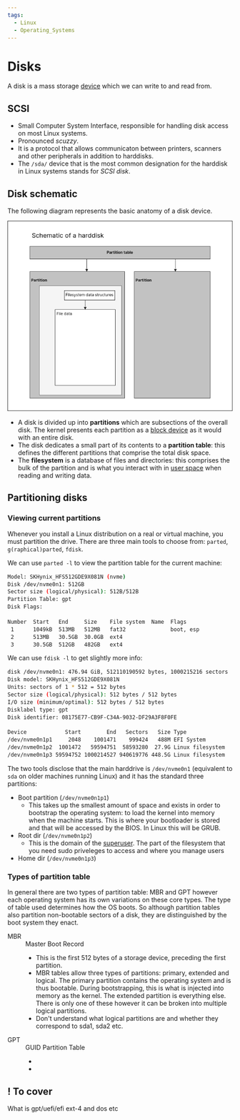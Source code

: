 ```yaml
---
tags:
  - Linux
  - Operating_Systems
---
```


# Disks
A disk is a mass storage [device](./Devices.md) which we can write to and read from.

## SCSI
* Small Computer System Interface, responsible for handling disk access on most Linux systems.
* Pronounced _scuzzy_. 
* It is a protocol that allows communicaton between printers, scanners and other peripherals in addition to harddisks. 
* The `/sda/` device that is the most common designation for the harddisk in Linux systems stands for *SCSI disk*.

## Disk schematic
The following diagram represents the basic anatomy of a disk device.

![](/img/harddisk.png)


* A disk is divided up into **partitions** which are subsections of the overall disk. The kernel presents each partition as a [block device](./Devices.md#Devices.md) as it would with an entire disk.
* The disk dedicates a small part of its contents to a **partition table**: this defines the different partitions that comprise the total disk space. 
* The **filesystem** is a database of files and directories: this comprises the bulk of the partition and is what you interact with in [user space](./User_Space.md) when reading and writing data. 

 ## Partitioning disks 

### Viewing current partitions
Whenever you install a Linux distribution on a real or virtual machine, you must partition the drive. There are three main tools to choose from: `parted`, `g(raphical)parted`, `fdisk`.

We can use `parted -l` to view the partition table for the current machine:

```bash
Model: SKHynix_HFS512GDE9X081N (nvme)
Disk /dev/nvme0n1: 512GB
Sector size (logical/physical): 512B/512B
Partition Table: gpt
Disk Flags: 

Number  Start   End     Size    File system  Name  Flags
 1      1049kB  513MB   512MB   fat32              boot, esp
 2      513MB   30.5GB  30.0GB  ext4
 3      30.5GB  512GB   482GB   ext4
```

We can use `fdisk -l` to get slightly more info:

```bash
disk /dev/nvme0n1: 476.94 GiB, 512110190592 bytes, 1000215216 sectors
Disk model: SKHynix_HFS512GDE9X081N                 
Units: sectors of 1 * 512 = 512 bytes
Sector size (logical/physical): 512 bytes / 512 bytes
I/O size (minimum/optimal): 512 bytes / 512 bytes
Disklabel type: gpt
Disk identifier: 08175E77-CB9F-C34A-9032-DF29A3F8F0FE

Device            Start        End   Sectors   Size Type
/dev/nvme0n1p1     2048    1001471    999424   488M EFI System
/dev/nvme0n1p2  1001472   59594751  58593280  27.9G Linux filesystem
/dev/nvme0n1p3 59594752 1000214527 940619776 448.5G Linux filesystem
```
The two tools disclose that the main harddrive is `/dev/nvme0n1`  (equivalent to `sda` on older machines running Linux) and it has the standard three partitions:
* Boot partition (`/dev/nvme0n1p1`)
  * This takes up the smallest amount of space and exists in order to bootstrap the operating system: to load the kernel into memory when the machine starts. This is where your bootloader is stored and that will be accessed by the BIOS. In Linux this will be GRUB.
* Root dir (`/dev/nvme0n1p2`)
  * This is the domain of the [superuser](./User_Space.md#root-user-superuser). The part of the filesystem that you need sudo priveleges to access and where you manage users 
* Home dir (`/dev/nvme0n1p3`)


### Types of partition table
In general there are two types of partition table: MBR and GPT however each operating system has its own variations on these core types. The type of table used determines how the OS boots. So although partition tables also partition non-bootable sectors of a disk, they are distinguished by the boot system they enact. 

<dl>
  <dt>MBR</dt>
  <dd>Master Boot Record 
    <ul>
      <li>This is the first 512 bytes of a storage device, preceding the first partition.</li>
      <li>MBR tables allow three types of partitions: primary, extended and logical. The primary partition contains the operating system and is thus bootable. During bootstrapping, this is what is injected into memory as the kernel. The extended partition is everything else. There is only one of these however it can be broken into multiple logical partitions.  </li>
      <li>Don't understand what logical partitions are and whether they correspond to sda1, sda2 etc. 
    </ul>

  </dd>
 
  <dt>GPT</dt>

  <dd>GUID Partition Table
  
  <ul>
      <li></li>
      <li></li>
    </ul>
</dd>
</dl>

## ! To cover

What is gpt/uefi/efi
ext-4 and dos etc
